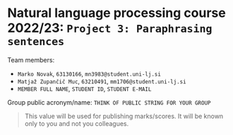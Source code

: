 # Natural language processing course 2022/23: `Project 3: Paraphrasing sentences`

Team members:

-   `Marko Novak`, `63130166`, `mn3983@student.uni-lj.si`
-   `Matjaž Zupančič Muc`, `63210491`, `mm1706@student.uni-lj.si`
-   `MEMBER FULL NAME`, `STUDENT ID`, `STUDENT E-MAIL`

Group public acronym/name: `THINK OF PUBLIC STRING FOR YOUR GROUP`

> This value will be used for publishing marks/scores. It will be known only to you and not you colleagues.

